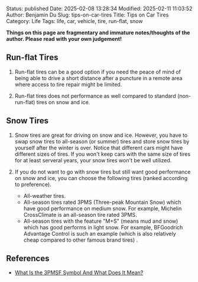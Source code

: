 Status: published
Date: 2025-02-08 13:28:34
Modified: 2025-02-11 11:03:52
Author: Benjamin Du
Slug: tips-on-car-tires
Title: Tips on Car Tires
Category: Life
Tags: life, car, vehicle, tire, run-flat, snow

**Things on this page are fragmentary and immature notes/thoughts of the author. Please read with your own judgement!**

## Run-flat Tires 

1. Run-flat tires can be a good option 
    if you need the peace of mind 
    of being able to drive a short distance 
    after a puncture in a remote area where access to tire repair might be limited.

2. Run-flat tires does not performance as well 
    compared to standard (non-run-flat) tires on snow and ice.


## Snow Tires 

1. Snow tires are great for driving on snow and ice.
    However,
    you have to swap snow tires to all-season (or summer) tires 
    and store snow tires by yourself
    after the winter is over.
    Notice that different cars might have different sizes of tires.
    If you won't keep cars with the same size of tires for at least serveral years,
    your snow tires won't be well utilized.

2. If you do not want to go with snow tires 
    but still want good performance on snow and ice,
    you can choose the following tires (ranked according to preference).
    - All-weather tires.
    - All-season tires rated 3PMS (Three-peak Mountain Snow)
        which have good performance on medium snow.
        For example,
        Michelin CrossClimate is an all-season tire rated 3PMS.
    - All-season tires with the feature "M+S" 
        (means mud and snow)
        which has good performs in light snow.
        For example,
        BFGoodrich Advantage Control is such an example 
        (which is also relatively cheap compared to other famous brand tires)
        .

## References

- [What Is the 3PMSF Symbol And What Does It Mean?](https://www.lesschwab.com/article/tires/what-is-a-3-peak-mt-snowflake-designation.html)

